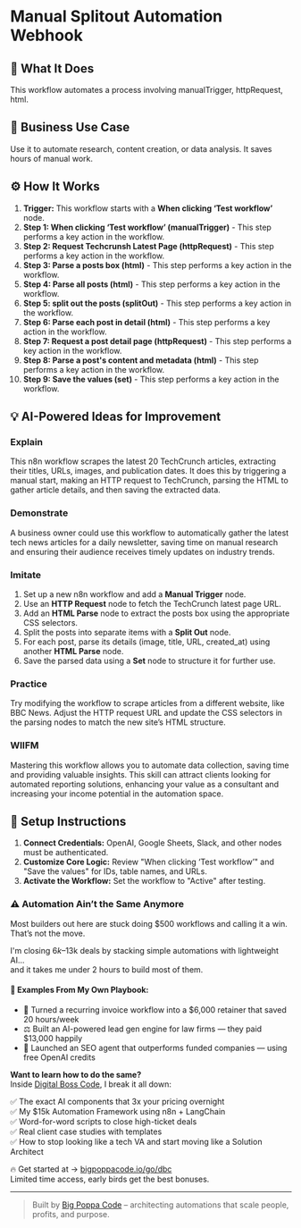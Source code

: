 # Manual Splitout Automation Webhook

## 🚀 What It Does
This workflow automates a process involving manualTrigger, httpRequest, html.

## 💼 Business Use Case
Use it to automate research, content creation, or data analysis. It saves hours of manual work.

## ⚙️ How It Works
1.  **Trigger:** This workflow starts with a **When clicking ‘Test workflow’** node.
2. **Step 1: When clicking ‘Test workflow’ (manualTrigger)** - This step performs a key action in the workflow.
3. **Step 2: Request Techcrunsh Latest Page (httpRequest)** - This step performs a key action in the workflow.
4. **Step 3: Parse a posts box (html)** - This step performs a key action in the workflow.
5. **Step 4: Parse all posts (html)** - This step performs a key action in the workflow.
6. **Step 5: split out the posts (splitOut)** - This step performs a key action in the workflow.
7. **Step 6: Parse each post in detail (html)** - This step performs a key action in the workflow.
8. **Step 7: Request a post detail page (httpRequest)** - This step performs a key action in the workflow.
9. **Step 8: Parse a post's content and metadata (html)** - This step performs a key action in the workflow.
10. **Step 9: Save the values (set)** - This step performs a key action in the workflow.

## 💡 AI-Powered Ideas for Improvement
### Explain
This n8n workflow scrapes the latest 20 TechCrunch articles, extracting their titles, URLs, images, and publication dates. It does this by triggering a manual start, making an HTTP request to TechCrunch, parsing the HTML to gather article details, and then saving the extracted data.

### Demonstrate
A business owner could use this workflow to automatically gather the latest tech news articles for a daily newsletter, saving time on manual research and ensuring their audience receives timely updates on industry trends.

### Imitate
1. Set up a new n8n workflow and add a **Manual Trigger** node.
2. Use an **HTTP Request** node to fetch the TechCrunch latest page URL.
3. Add an **HTML Parse** node to extract the posts box using the appropriate CSS selectors.
4. Split the posts into separate items with a **Split Out** node.
5. For each post, parse its details (image, title, URL, created_at) using another **HTML Parse** node.
6. Save the parsed data using a **Set** node to structure it for further use.

### Practice
Try modifying the workflow to scrape articles from a different website, like BBC News. Adjust the HTTP request URL and update the CSS selectors in the parsing nodes to match the new site’s HTML structure.

### WIIFM
Mastering this workflow allows you to automate data collection, saving time and providing valuable insights. This skill can attract clients looking for automated reporting solutions, enhancing your value as a consultant and increasing your income potential in the automation space.

## 🔧 Setup Instructions
1. **Connect Credentials:** OpenAI, Google Sheets, Slack, and other nodes must be authenticated.
2. **Customize Core Logic:** Review "When clicking ‘Test workflow’" and "Save the values" for IDs, table names, and URLs.
3. **Activate the Workflow:** Set the workflow to "Active" after testing.

### ⚠️ Automation Ain’t the Same Anymore

Most builders out here are stuck doing $500 workflows and calling it a win.  
That’s not the move.  

I'm closing $6k–$13k deals by stacking simple automations with lightweight AI...  
and it takes me under 2 hours to build most of them.

#### 🧠 Examples From My Own Playbook:
- 🔁 Turned a recurring invoice workflow into a $6,000 retainer that saved 20 hours/week  
- ⚖️ Built an AI-powered lead gen engine for law firms — they paid $13,000 happily  
- 🚀 Launched an SEO agent that outperforms funded companies — using free OpenAI credits  

**Want to learn how to do the same?**  
Inside [Digital Boss Code](https://bigpoppacode.io/go/dbc), I break it all down:

✅ The exact AI components that 3x your pricing overnight  
✅ My $15k Automation Framework using n8n + LangChain  
✅ Word-for-word scripts to close high-ticket deals  
✅ Real client case studies with templates  
✅ How to stop looking like a tech VA and start moving like a Solution Architect  

🔥 Get started at → [bigpoppacode.io/go/dbc](https://bigpoppacode.io/go/dbc)  
Limited time access, early birds get the best bonuses.

---
> Built by [Big Poppa Code](https://bigpoppacode.io) – architecting automations that scale people, profits, and purpose.
